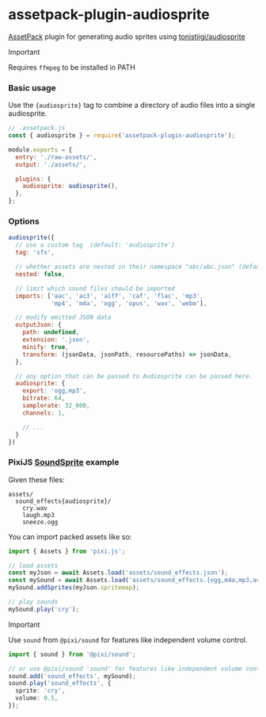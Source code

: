 # assetpack-plugin-audiosprite

[AssetPack](https://github.com/pixijs/assetpack) plugin for generating audio sprites using [tonistiigi/audiosprite](https://github.com/tonistiigi/audiosprite)

> [!IMPORTANT]
> Requires `ffmpeg` to be installed in PATH

### Basic usage

Use the `{audiosprite}` tag to combine a directory of audio files into a single audiosprite.

```js
// .assetpack.js
const { audiosprite } = require('assetpack-plugin-audiosprite');

module.exports = {
  entry: './raw-assets/',
  output: './assets/',

  plugins: {
    audiosprite: audiosprite(),
  },
};
```

### Options

```js
audiosprite({
  // use a custom tag  (default: 'audiosprite')
  tag: 'sfx',

  // whether assets are nested in their namespace "abc/abc.json" (default: true)
  nested: false,

  // limit which sound files should be imported
  imports: ['aac', 'ac3', 'aiff', 'caf', 'flac', 'mp3',
            'mp4', 'm4a', 'ogg', 'opus', 'wav', 'webm'],

  // modify emitted JSON data
  outputJson: {
    path: undefined,
    extension: '.json',
    minify: true,
    transform: (jsonData, jsonPath, resourcePaths) => jsonData,
  },

  // any option that can be passed to Audiosprite can be passed here.
  audiosprite: {
    export: 'ogg,mp3',
    bitrate: 64,
    samplerate: 32_000,
    channels: 1,

    // ...
  }
})
```

### PixiJS [SoundSprite](https://pixijs.io/sound/docs/SoundSprite.html) example

Given these files:

```
assets/
  sound_effects{audiosprite}/
    cry.wav
    laugh.mp3
    sneeze.ogg
```

You can import packed assets like so:

```ts
import { Assets } from 'pixi.js';

// load assets
const myJson = await Assets.load('assets/sound_effects.json');
const mySound = await Assets.load('assets/sound_effects.{ogg,m4a,mp3,ac3}');
mySound.addSprites(myJson.spritemap);

// play sounds
mySound.play('cry');
```

> [!IMPORTANT]
> Use `sound` from `@pixi/sound` for features like independent volume control.

```ts
import { sound } from '@pixi/sound';

// or use @pixi/sound 'sound' for features like independent volume control
sound.add('sound_effects', mySound);
sound.play('sound_effects', {
  sprite: 'cry',
  volume: 0.5,
});
```
